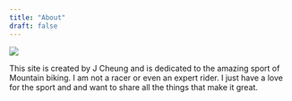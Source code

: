 ```yaml
---
title: "About"
draft: false
---
```


![](/images/joe.jpg) 

This site is created by J Cheung and is dedicated to the amazing sport of Mountain biking.  I am not a racer or even an expert rider.  I just have a love for the sport and and want to share all the things that make it great.